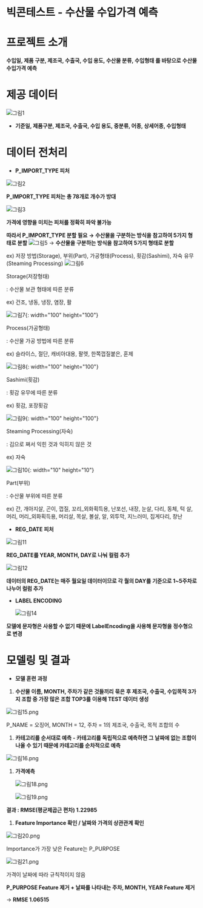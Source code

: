 # 빅콘테스트 - 수산물 수입가격 예측

# 프로젝트 소개

**수입일, 제품 구분, 제조국, 수출국, 수입 용도, 수산물 분류, 수입형태 를 바탕으로 수산물 수입가격 예측**

# 제공 데이터

![그림1](https://user-images.githubusercontent.com/76585610/143735995-3acb3509-bfbc-4612-baeb-516d4d096b20.png)

- **기준일, 제품구분, 제조국, 수출국, 수입 용도, 중분류, 어종, 상세어종, 수입형태**

# 데이터 전처리

- **P_IMPORT_TYPE 피처**


![그림2](https://user-images.githubusercontent.com/76585610/143736015-feed4d2f-35b9-47ee-b993-f83e52020353.png)


**P_IMPORT_TYPE 피처는 총 78개로 개수가 방대** 


![그림3](https://user-images.githubusercontent.com/76585610/143736027-0d589338-037a-4806-aafc-7735f758da2e.png)

**가격에 영향을 미치는 피처를 정확히 파악 불가능** 


**따라서 P_IMPORT_TYPE 분할 필요** 
**→ 수산물을 구분하는 방식을 참고하여 5가지 형태로 분할**
![그림5](https://user-images.githubusercontent.com/76585610/143736090-0b45005a-45b6-4128-abe5-cc20d2e8605e.png)
→ **수산물을 구분하는 방식을 참고하여 5가지 형태로 분할**

ex) 저장 방법(Storage), 부위(Part), 가공형태(Process), 횟감(Sashimi), 자숙 유무(Steaming Processing)
![그림6](https://user-images.githubusercontent.com/76585610/143736102-efa8698c-8fac-4d0c-a2f4-b5bdb3a268a7.png)


Storage(저장형태)

: 수산물 보관 형태에 따른 분류

ex) 건조, 냉동, 냉장, 염장, 활 

![그림7](https://user-images.githubusercontent.com/76585610/143736115-9b9e47ce-16f5-46d1-b37b-1017844d9cdc.png){: width="100" height="100"}


Process(가공형태)

: 수산물 가공 방법에 따른 분류

ex) 슬라이스, 절단, 캐비아대용, 팔렛, 한쪽껍질붙은, 훈제 

![그림8](https://user-images.githubusercontent.com/76585610/143736120-a0743a03-020e-4cc7-95c2-afcd1fb5f880.png){: width="100" height="100"}


Sashimi(횟감)

: 횟감 유무에 따른 분류

ex) 횟감, 포장횟감

![그림9](https://user-images.githubusercontent.com/76585610/143736163-a3c58748-0c37-4bed-81b9-c633b6111995.png){: width="100" height="100"}



Steaming Processing(자숙)

: 김으로 쪄서 익힌 것과 익히지 않은 것 

ex) 자숙 

![그림10](https://user-images.githubusercontent.com/76585610/143736265-41126ce0-ab4e-4a34-934c-222f70cd179f.png){: width="10" height="10"}


Part(부위) 

: 수산물 부위에 따른 분류 

ex) 간, 개아지살, 곤이, 껍질, 꼬리_외화획득용, 난포선, 내장, 눈살, 다리, 동체, 턱 살, 머리, 머리_외화획득용, 머리살, 목살, 볼살, 알, 외투막, 지느러미, 집게다리, 창난

- **REG_DATE 피처**

![그림11](https://user-images.githubusercontent.com/76585610/143736350-07f91372-4fe4-4b46-be18-e10c89f13721.png)


**REG_DATE를 YEAR, MONTH, DAY로 나눠 컬럼 추가**

![그림12](https://user-images.githubusercontent.com/76585610/143736501-904391fc-c6f8-40eb-8ea3-f18d0defd939.png)


**데이터의 REG_DATE는 매주 월요일 데이터이므로 각 월의 DAY를 기준으로 1~5주차로 나누어 컬럼 추가** 

- **LABEL ENCODING**
    

    ![그림14](https://user-images.githubusercontent.com/76585610/143736586-547cf1cf-58ad-4245-9251-c521e5bf93dc.png)


**모델에 문자형은 사용할 수 없기 때문에 LabelEncoding을 사용해 문자형을 정수형으로 변경** 

# 모델링 및 결과

- **모델 훈련 과정**
1. **수산물 이름, MONTH, 주차가 같은 것들끼리 묶은 후 제조국, 수출국, 수입목적 3가지 조합 중 가장 많은 조합 TOP3를 이용해 TEST 데이터 생성** 

![그림15.png](%E1%84%87%E1%85%B5%E1%86%A8%E1%84%8F%E1%85%A9%E1%86%AB%E1%84%90%E1%85%A6%E1%84%89%E1%85%B3%E1%84%90%E1%85%B3%20-%20%E1%84%89%E1%85%AE%E1%84%89%E1%85%A1%E1%86%AB%E1%84%86%E1%85%AE%E1%86%AF%20%E1%84%89%E1%85%AE%E1%84%8B%E1%85%B5%E1%86%B8%E1%84%80%E1%85%A1%E1%84%80%E1%85%A7%E1%86%A8%20%E1%84%8B%E1%85%A8%E1%84%8E%E1%85%B3%E1%86%A8%201b48f827df89436696c4ae20ab1f2df9/%EA%B7%B8%EB%A6%BC15.png)

P_NAME = 오징어, MONTH = 12, 주차 = 1의 제조국, 수출국, 목적 조합의 수 

1. **카테고리를 순서대로 예측 - 카테고리를 독립적으로 예측하면 그 날짜에 없는 조합이 나올 수 있기 때문에 카테고리를 순차적으로 예측**

![그림16.png](%E1%84%87%E1%85%B5%E1%86%A8%E1%84%8F%E1%85%A9%E1%86%AB%E1%84%90%E1%85%A6%E1%84%89%E1%85%B3%E1%84%90%E1%85%B3%20-%20%E1%84%89%E1%85%AE%E1%84%89%E1%85%A1%E1%86%AB%E1%84%86%E1%85%AE%E1%86%AF%20%E1%84%89%E1%85%AE%E1%84%8B%E1%85%B5%E1%86%B8%E1%84%80%E1%85%A1%E1%84%80%E1%85%A7%E1%86%A8%20%E1%84%8B%E1%85%A8%E1%84%8E%E1%85%B3%E1%86%A8%201b48f827df89436696c4ae20ab1f2df9/%EA%B7%B8%EB%A6%BC16.png)

1. **가격예측**
    
    ![그림18.png](%E1%84%87%E1%85%B5%E1%86%A8%E1%84%8F%E1%85%A9%E1%86%AB%E1%84%90%E1%85%A6%E1%84%89%E1%85%B3%E1%84%90%E1%85%B3%20-%20%E1%84%89%E1%85%AE%E1%84%89%E1%85%A1%E1%86%AB%E1%84%86%E1%85%AE%E1%86%AF%20%E1%84%89%E1%85%AE%E1%84%8B%E1%85%B5%E1%86%B8%E1%84%80%E1%85%A1%E1%84%80%E1%85%A7%E1%86%A8%20%E1%84%8B%E1%85%A8%E1%84%8E%E1%85%B3%E1%86%A8%201b48f827df89436696c4ae20ab1f2df9/%EA%B7%B8%EB%A6%BC18.png)
    
    ![그림19.png](%E1%84%87%E1%85%B5%E1%86%A8%E1%84%8F%E1%85%A9%E1%86%AB%E1%84%90%E1%85%A6%E1%84%89%E1%85%B3%E1%84%90%E1%85%B3%20-%20%E1%84%89%E1%85%AE%E1%84%89%E1%85%A1%E1%86%AB%E1%84%86%E1%85%AE%E1%86%AF%20%E1%84%89%E1%85%AE%E1%84%8B%E1%85%B5%E1%86%B8%E1%84%80%E1%85%A1%E1%84%80%E1%85%A7%E1%86%A8%20%E1%84%8B%E1%85%A8%E1%84%8E%E1%85%B3%E1%86%A8%201b48f827df89436696c4ae20ab1f2df9/%EA%B7%B8%EB%A6%BC19.png)
    

**결과 : RMSE(평균제곱근 편차) 1.22985**

1. **Feature Importance 확인 / 날짜와 가격의 상관관계 확인**

![그림20.png](%E1%84%87%E1%85%B5%E1%86%A8%E1%84%8F%E1%85%A9%E1%86%AB%E1%84%90%E1%85%A6%E1%84%89%E1%85%B3%E1%84%90%E1%85%B3%20-%20%E1%84%89%E1%85%AE%E1%84%89%E1%85%A1%E1%86%AB%E1%84%86%E1%85%AE%E1%86%AF%20%E1%84%89%E1%85%AE%E1%84%8B%E1%85%B5%E1%86%B8%E1%84%80%E1%85%A1%E1%84%80%E1%85%A7%E1%86%A8%20%E1%84%8B%E1%85%A8%E1%84%8E%E1%85%B3%E1%86%A8%201b48f827df89436696c4ae20ab1f2df9/%EA%B7%B8%EB%A6%BC20.png)

Importance가 가장 낮은 Feature는 P_PURPOSE

![그림21.png](%E1%84%87%E1%85%B5%E1%86%A8%E1%84%8F%E1%85%A9%E1%86%AB%E1%84%90%E1%85%A6%E1%84%89%E1%85%B3%E1%84%90%E1%85%B3%20-%20%E1%84%89%E1%85%AE%E1%84%89%E1%85%A1%E1%86%AB%E1%84%86%E1%85%AE%E1%86%AF%20%E1%84%89%E1%85%AE%E1%84%8B%E1%85%B5%E1%86%B8%E1%84%80%E1%85%A1%E1%84%80%E1%85%A7%E1%86%A8%20%E1%84%8B%E1%85%A8%E1%84%8E%E1%85%B3%E1%86%A8%201b48f827df89436696c4ae20ab1f2df9/%EA%B7%B8%EB%A6%BC21.png)

가격이 날짜에 따라 규칙적이지 않음 

**P_PURPOSE Feature 제거 + 날짜를 나타내는 주차, MONTH, YEAR Feature 제거** 

→ **RMSE 1.06515**

